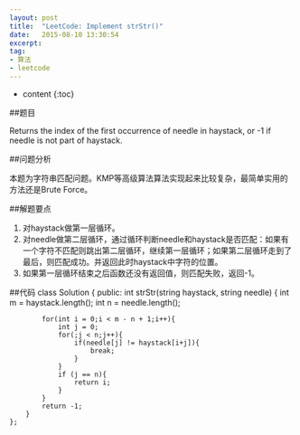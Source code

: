 ```yaml
---
layout: post
title:  "LeetCode: Implement strStr()"
date:   2015-08-10 13:30:54
excerpt:
tag:
- 算法
- leetcode
---
```


* content
{:toc}

##题目

Returns the index of the first occurrence of needle in haystack, or -1 if needle is not part of haystack.

##问题分析

本题为字符串匹配问题。KMP等高级算法算法实现起来比较复杂，最简单实用的方法还是Brute Force。

##解题要点

1. 对haystack做第一层循环。
2. 对needle做第二层循环，通过循环判断needle和haystack是否匹配：如果有一个字符不匹配则跳出第二层循环，继续第一层循环；如果第二层循环走到了最后，则匹配成功。并返回此时haystack中字符的位置。
3. 如果第一层循环结束之后函数还没有返回值，则匹配失败，返回-1。

##代码
	class Solution {
	public:
	    int strStr(string haystack, string needle) {
	        int m = haystack.length();
	        int n = needle.length();

	        for(int i = 0;i < m - n + 1;i++){
	            int j = 0;
	            for(;j < n;j++){
	                if(needle[j] != haystack[i+j]){
	                    break;
	                }
	            }
	            if (j == n){
	                return i;
	            }
	        }
	        return -1;
	    }
	};
